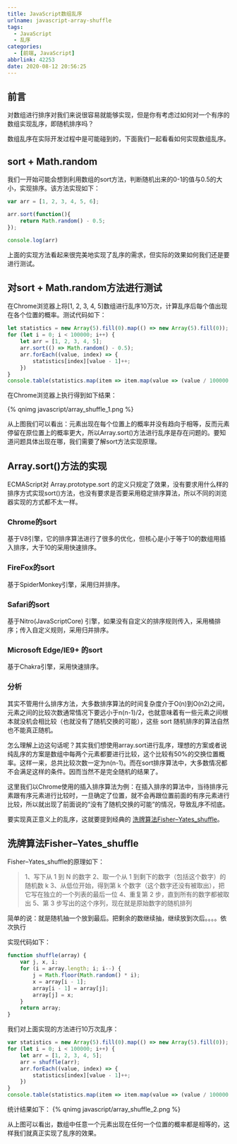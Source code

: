 ```yaml
---
title: JavaScript数组乱序
urlname: javascript-array-shuffle
tags:
  - JavaScript
  - 乱序
categories:
  - [前端, JavaScript]
abbrlink: 42253
date: 2020-08-12 20:56:25
---
```


## 前言

对数组进行排序对我们来说很容易就能够实现，但是你有考虑过如何对一个有序的数组实现乱序，即随机排序吗？

数组乱序在实际开发过程中是可能碰到的，下面我们一起看看如何实现数组乱序。

## sort + Math.random
我们一开始可能会想到利用数组的sort方法，判断随机出来的0-1的值与0.5的大小，实现排序。该方法实现如下：

```javascript
var arr = [1, 2, 3, 4, 5, 6];

arr.sort(function(){
    return Math.random() - 0.5;
});

console.log(arr)
```

上面的实现方法看起来很完美地实现了乱序的需求，但实际的效果如何我们还是要进行测试。

## 对sort + Math.random方法进行测试
在Chrome浏览器上将[1, 2, 3, 4, 5]数组进行乱序10万次，计算乱序后每个值出现在各个位置的概率。测试代码如下：

```javascript
let statistics = new Array(5).fill(0).map(() => new Array(5).fill(0));
for (let i = 0; i < 100000; i++) {
	let arr = [1, 2, 3, 4, 5];
	arr.sort(() => Math.random() - 0.5);
	arr.forEach((value, index) => {
		statistics[index][value - 1]++;
	})
}
console.table(statistics.map(item => item.map(value => (value / 100000 * 100).toFixed(2) + '%')));
```

在Chrome浏览器上执行得到如下结果：

{% qnimg javascript/array_shuffle_1.png %}

从上图我们可以看出：元素出现在每个位置上的概率并没有趋向于相等，反而元素停留在原位置上的概率更大，所以Array.sort()方法进行乱序是存在问题的。要知道问题具体出现在哪，我们需要了解sort方法实现原理。

## Array.sort()方法的实现
ECMAScript对 Array.prototype.sort 的定义只规定了效果，没有要求用什么样的排序方式实现sort()方法，也没有要求是否要采用稳定排序算法，所以不同的浏览器实现的方式都不太一样。

### Chrome的sort
基于V8引擎，它的排序算法进行了很多的优化，但核心是小于等于10的数组用插入排序，大于10的采用快速排序。

### FireFox的sort
基于SpiderMonkey引擎，采用归并排序。

### Safari的sort
基于Nitro(JavaScriptCore) 引擎，如果没有自定义的排序规则传入，采用桶排序；传入自定义规则，采用归并排序。

### Microsoft Edge/IE9+ 的sort
基于Chakra引擎，采用快速排序。

### 分析
其实不管用什么排序方法，大多数排序算法的时间复杂度介于O(n)到O(n2)之间，元素之间的比较次数通常情况下要远小于n(n-1)/2，也就意味着有一些元素之间根本就没机会相比较（也就没有了随机交换的可能），这些 sort 随机排序的算法自然也不能真正随机。

怎么理解上边这句话呢？其实我们想使用array.sort进行乱序，理想的方案或者说纯乱序的方案是数组中每两个元素都要进行比较，这个比较有50%的交换位置概率。这样一来，总共比较次数一定为n(n-1)。而在sort排序算法中，大多数情况都不会满足这样的条件。因而当然不是完全随机的结果了。

这里我们以Chrome使用的插入排序算法为例：在插入排序的算法中，当待排序元素跟有序元素进行比较时，一旦确定了位置，就不会再跟位置前面的有序元素进行比较，所以就出现了前面说的“没有了随机交换的可能”的情况，导致乱序不彻底。

要实现真正意义上的乱序，这就要提到经典的 [洗牌算法Fisher–Yates_shuffle](https://en.wikipedia.org/wiki/Fisher–Yates_shuffle)。

## 洗牌算法Fisher–Yates_shuffle
Fisher–Yates_shuffle的原理如下：

> 1、写下从 1 到 N 的数字
2、取一个从 1 到剩下的数字（包括这个数字）的随机数 k
3、从低位开始，得到第 k 个数字（这个数字还没有被取出），把它写在独立的一个列表的最后一位
4、重复第 2 步，直到所有的数字都被取出
5、第 3 步写出的这个序列，现在就是原始数字的随机排列

简单的说：就是随机抽一个放到最后。把剩余的数继续抽，继续放到次后。。。。依次执行

实现代码如下：

```javascript
function shuffle(array) {
	var j, x, i;
	for (i = array.length; i; i--) {
		j = Math.floor(Math.random() * i);
		x = array[i - 1];
		array[i - 1] = array[j];
		array[j] = x;
	}
	return array;
}
```

我们对上面实现的方法进行10万次乱序：
```javascript
var statistics = new Array(5).fill(0).map(() => new Array(5).fill(0));
for (let i = 0; i < 100000; i++) {
	let arr = [1, 2, 3, 4, 5];
	arr = shuffle(arr);
	arr.forEach((value, index) => {
		statistics[index][value - 1]++;
	})
}
console.table(statistics.map(item => item.map(value => (value / 100000 * 100).toFixed(2) + '%')));
```

统计结果如下：
{% qnimg javascript/array_shuffle_2.png %}

从上图可以看出，数组中任意一个元素出现在任何一个位置的概率都是相等的，这样我们就真正实现了乱序的效果。
